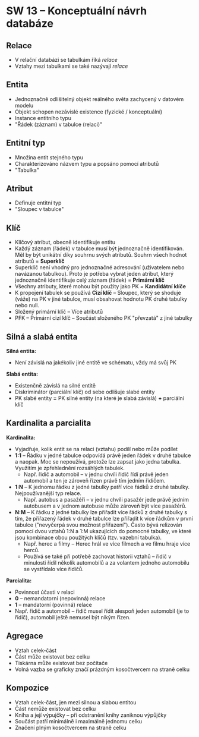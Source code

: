 # SW 13 – Konceptuální návrh databáze

## Relace

* V relační databázi se tabulkám říká _relace_
* Vztahy mezi tabulkami se také nazývají _relace_

## Entita

* Jednoznačně odlišitelný objekt reálného světa zachycený v datovém modelu
* Objekt schopen nezávislé existence (fyzické / konceptuální)
* Instance entitního typu
* "Řádek (záznam) v tabulce (relaci)"

## Entitní typ

* Množina entit stejného typu
* Charakterizováno názvem typu a popsáno pomocí atributů
* "Tabulka"

## Atribut

* Definuje entitní typ
* "Sloupec v tabulce"

## Klíč

* Klíčový atribut, obecně identifikuje entitu
* Každý záznam (řádek) v tabulce musí být jednoznačně identifikován. Měl by být unikátní díky souhrnu svých atributů. Souhrn všech hodnot atributů = __Superklíč__
* Superklíč není vhodný pro jednoznačné adresování (uživatelem nebo navázanou tabulkou). Proto je potřeba vybrat jeden atribut, který jednoznačně identifikuje celý záznam (řádek) = __Primární klíč__
* Všechny atributy, které mohou být použity jako PK = __Kandidátní klíče__
* K propojení tabulek se používá __Cizí klíč__ – Sloupec, který se shoduje (váže) na PK v jiné tabulce, musí obsahovat hodnotu PK druhé tabulky nebo null.
* Složený primární klíč – Více atributů
* PFK – Primární cizí klíč – Součást složeného PK "převzatá" z jiné tabulky

## Silná a slabá entita

__Silná entita:__

* Není závislá na jakékoliv jiné entitě ve schématu, vždy má svůj PK

__Slabá entita:__

* Existenčně závislá na silné entitě
* Diskriminátor (parciální klíč) od sebe odlišuje slabé entity
* PK slabé entity __=__ PK silné entity (na které je slabá závislá) __+__ parciální klíč

## Kardinalita a parcialita

__Kardinalita:__

* Vyjadřuje, kolik entit se na relaci (vztahu) podílí nebo může podílet
* __1:1__ – Řádku v jedné tabulce odpovídá právě jeden řádek v druhé tabulce a naopak. Moc se nepoužívá, protože lze zapsat jako jedna tabulka. Využitím je zpřehlednění rozsáhlých tabulek.
  * Např. řidič a automobil – v jednu chvíli řidič řídí právě jeden automobil a ten je zároveň řízen právě tím jedním řidičem.
* __1:N__ – K jednomu řádku z jedné tabulky patří více řádků z druhé tabulky. Nejpoužívanější typ relace.
  * Např. autobus a pasažéři – v jednu chvíli pasažér jede právě jedním autobusem a v jednom autobuse může zároveň být více pasažérů.
* __N:M__ – K řádku z jedné tabulky lze přiřadit více řádků z druhé tabulky s tím, že přiřazený řádek v druhé tabulce lze přiřadit k více řádkům v první tabulce ("nevyčerpá svou možnost přiřazení"). Často bývá relizován pomocí dvou vztahů 1:N a 1:M ukazujících do pomocné tabulky, ve které jsou kombinace obou použitých klíčů (tzv. vazební tabulka).
  * Např. herec a filmy – Herec hrál ve více filmech a ve filmu hraje více herců.
  * Používá se také při potřebě zachovat historii vztahů – řidič v minulosti řídil několik automobilů a za volantem jednoho automobilu se vystřídalo více řidičů.

__Parcialita:__

* Povinnost účasti v relaci
* __0__ – nemandatorní (nepovinná) relace
* __1__ – mandatorní (povinná) relace
* Např. řidič a automobil – řidič musel řídit alespoň jeden automobil (je to řidič), automobil ještě nemusel být nikým řízen.

## Agregace

* Vztah celek-část
* Část může existovat bez celku
* Tiskárna může existovat bez počítače
* Volná vazba se graficky značí prázdným kosočtvercem na straně celku

## Kompozice

* Vztah celek-část, jen mezi silnou a slabou entitou
* Část nemůže existovat bez celku
* Kniha a její výpujčky – při odstranění knihy zaniknou výpůjčky
* Součást patří minimálně i maximálně jednomu celku
* Značení plným kosočtvercem na straně celku
